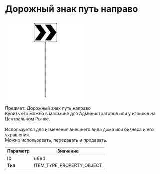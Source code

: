 # Дорожный знак путь направо

![Item Image](../img/6690.webp?raw=true)

Предмет: Дорожный знак путь направо<br>Купить его можно в магазине для Администраторов или у игроков на Центральном Рынке.<br><br>Используется для изменения внешнего вида дома или бизнеса и его украшения.<br>Можно использовать, передавать и продавать.


| Параметр | Значение |
|----------|----------|
| **ID** | 6690 |
| **Тип** | ITEM_TYPE_PROPERTY_OBJECT |


